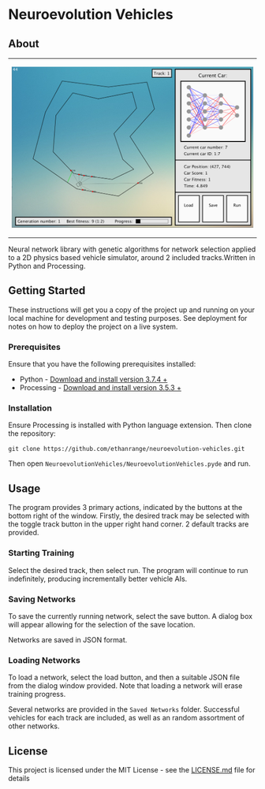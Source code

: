# Neuroevolution Vehicles

## About

<table>
<tr>
<td>
  
![Neuroevolution Vehicles](demo.png)

</td>
</tr>
</table>

Neural network library with genetic algorithms for network selection applied to a 2D physics based vehicle simulator, around 2 included tracks.Written in Python and Processing.

## Getting Started

These instructions will get you a copy of the project up and running on your local machine for development and testing purposes. See deployment for notes on how to deploy the project on a live system.

### Prerequisites

Ensure that you have the following prerequisites installed:

* Python - [Download and install version 3.7.4 +](https://www.python.org/)
* Processing - [Download and install version 3.5.3 +](https://py.processing.org/)

### Installation

Ensure Processing is installed with Python language extension. Then clone the repository:

```
git clone https://github.com/ethanrange/neuroevolution-vehicles.git
```
Then open `NeuroevolutionVehicles/NeuroevolutionVehicles.pyde` and run.

## Usage

The program provides 3 primary actions, indicated by the buttons at the bottom right of the window. Firstly, the desired track may be selected with the toggle track button in the upper right hand corner. 2 default tracks are provided.

### Starting Training

Select the desired track, then select run. The program will continue to run indefinitely, producing incrementally better vehicle AIs.

### Saving Networks

To save the currently running network, select the save button. A dialog box will appear allowing for the selection of the save location.

Networks are saved in JSON format.

### Loading Networks

To load a network, select the load button, and then a suitable JSON file from the dialog window provided. Note that loading a network will erase training progress.

Several networks are provided in the `Saved Networks` folder. Successful vehicles for each track are included, as well as an random assortment of other networks.

## License

This project is licensed under the MIT License - see the [LICENSE.md](LICENSE.md) file for details